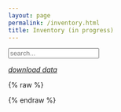 ```yaml
---
layout: page
permalink: /inventory.html
title: Inventory (in progress)
---
```


<p><input id="inventoryTableFilter" type="text" placeholder="search..."></p>

<div id="inventoryTable"></div>

<p><em><a href="https://docs.google.com/spreadsheets/d/1m9pukHIAACMIy2ESAvhhB6sEYw-E1L7wyK3WdPCJpk0/pub?gid=0&single=true&output=csv" target="_blank">download data</a></em></p>

{% raw %}
<script id="inventoryTable_template" type="text/html">
  <table>
  <thead>
    <tr><th class="tHeader">Name</th><th class="tHeader">Lead</th><th class="tHeader">Description</th></tr>
  </thead>
  <tbody>
      {{#rows}}
        <tr>
          <td>{{projectname}}</td>
          <td>{{leadorganization}}</td>
          <td>{{projectdescription}}</td>
        </tr>
      {{/rows}}
  </tbody>
  </table>
</script>
{% endraw %}

<script type="text/javascript" src="https://cdnjs.cloudflare.com/ajax/libs/tabletop.js/1.4.3/tabletop.min.js"></script>
<script type="text/javascript" src="/assets/js/sheetsee.js"></script>
<script type="text/javascript">
    var key = '1m9pukHIAACMIy2ESAvhhB6sEYw-E1L7wyK3WdPCJpk0'
    var sheet = 'Published to Website'
    document.addEventListener('DOMContentLoaded', function() {
        Tabletop.init({ key: key, wanted: [sheet], callback: showInfo, prettyColumnNames: false })
    })

    function showInfo(data) {
        console.log(data[sheet].all())
        var tableOptions = {
            data: data[sheet].all(),
            pagination: 10,
            tableDiv: '#inventoryTable',
            filterDiv: '#inventoryTableFilter'
        }

        Sheetsee.makeTable(tableOptions)
        Sheetsee.initiateTableFilter(tableOptions)
    }
</script>